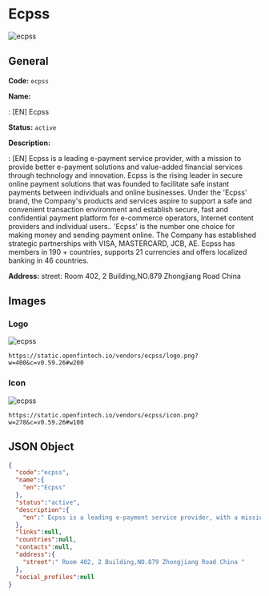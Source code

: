 
# Ecpss 
![ecpss](https://static.openfintech.io/vendors/ecpss/logo.png?w=400&c=v0.59.26#w200)  

## General 
 
**Code:** `ecpss` 
 
**Name:** 
 
:	[EN] Ecpss 
 
**Status:** `active` 
 
**Description:** 
 
: [EN]  Ecpss is a leading e-payment service provider, with a mission to provide better e-payment solutions and value-added financial services through technology and innovation. Ecpss is the rising leader in secure online payment solutions that was founded to facilitate safe instant payments between individuals and online businesses. Under the 'Ecpss' brand, the Company's products and services aspire to support a safe and convenient transaction environment and establish secure, fast and confidential payment platform for e-commerce operators, Internet content providers and individual users.. 'Ecpss' is the number one choice for making money and sending payment online. The Company has established strategic partnerships with VISA, MASTERCARD, JCB, AE. Ecpss has members in 190 + countries, supports 21 currencies and offers localized banking in 46 countries.   
 
**Address:** 
street:  Room 402, 2 Building,NO.879 Zhongjiang Road China  

## Images 

### Logo 
 
![ecpss](https://static.openfintech.io/vendors/ecpss/logo.png?w=400&c=v0.59.26#w200)  

```
https://static.openfintech.io/vendors/ecpss/logo.png?w=400&c=v0.59.26#w200
```  

### Icon 
 
![ecpss](https://static.openfintech.io/vendors/ecpss/icon.png?w=278&c=v0.59.26#w100)  

```
https://static.openfintech.io/vendors/ecpss/icon.png?w=278&c=v0.59.26#w100
```  

## JSON Object 

```json
{
  "code":"ecpss",
  "name":{
    "en":"Ecpss"
  },
  "status":"active",
  "description":{
    "en":" Ecpss is a leading e-payment service provider, with a mission to provide better e-payment solutions and value-added financial services through technology and innovation. Ecpss is the rising leader in secure online payment solutions that was founded to facilitate safe instant payments between individuals and online businesses. Under the 'Ecpss' brand, the Company's products and services aspire to support a safe and convenient transaction environment and establish secure, fast and confidential payment platform for e-commerce operators, Internet content providers and individual users.. 'Ecpss' is the number one choice for making money and sending payment online. The Company has established strategic partnerships with VISA, MASTERCARD, JCB, AE. Ecpss has members in 190 + countries, supports 21 currencies and offers localized banking in 46 countries.\u00a0 "
  },
  "links":null,
  "countries":null,
  "contacts":null,
  "address":{
    "street":" Room 402, 2 Building,NO.879 Zhongjiang Road China "
  },
  "social_profiles":null
}
```  
